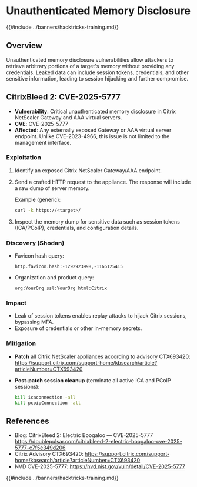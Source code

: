 # Unauthenticated Memory Disclosure

{{#include ../banners/hacktricks-training.md}}

## Overview

Unauthenticated memory disclosure vulnerabilities allow attackers to retrieve arbitrary portions of a target's memory without providing any credentials. Leaked data can include session tokens, credentials, and other sensitive information, leading to session hijacking and further compromise.

## CitrixBleed 2: CVE-2025-5777

- **Vulnerability**: Critical unauthenticated memory disclosure in Citrix NetScaler Gateway and AAA virtual servers.
- **CVE**: CVE-2025-5777
- **Affected**: Any externally exposed Gateway or AAA virtual server endpoint. Unlike CVE-2023-4966, this issue is not limited to the management interface.

### Exploitation

1. Identify an exposed Citrix NetScaler Gateway/AAA endpoint.
2. Send a crafted HTTP request to the appliance. The response will include a raw dump of server memory.

   Example (generic):
   ```bash
   curl -k https://<target>/
   ```

3. Inspect the memory dump for sensitive data such as session tokens (ICA/PCoIP), credentials, and configuration details.

### Discovery (Shodan)

- Favicon hash query:
  ```
  http.favicon.hash:-1292923998,-1166125415
  ```
- Organization and product query:
  ```
  org:YourOrg ssl:YourOrg html:Citrix
  ```

### Impact

- Leak of session tokens enables replay attacks to hijack Citrix sessions, bypassing MFA.
- Exposure of credentials or other in-memory secrets.

### Mitigation

- **Patch** all Citrix NetScaler appliances according to advisory CTX693420:
  https://support.citrix.com/support-home/kbsearch/article?articleNumber=CTX693420

- **Post-patch session cleanup** (terminate all active ICA and PCoIP sessions):
  ```bash
  kill icaconnection -all
  kill pcoipConnection -all
  ```

## References

- Blog: CitrixBleed 2: Electric Boogaloo — CVE-2025-5777
  https://doublepulsar.com/citrixbleed-2-electric-boogaloo-cve-2025-5777-c7f5e349d206
- Citrix Advisory CTX693420: https://support.citrix.com/support-home/kbsearch/article?articleNumber=CTX693420
- NVD CVE-2025-5777: https://nvd.nist.gov/vuln/detail/CVE-2025-5777

{{#include ../banners/hacktricks-training.md}}
